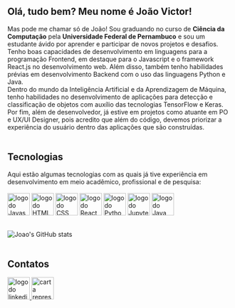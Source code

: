 <h2>Olá, tudo bem? Meu nome é João Victor!</h2>
Mas pode me chamar só de João! Sou graduando no curso de <b>Ciência da Computação</b> pela <b>Universidade Federal de Pernambuco</b> e sou um estudante ávido por aprender e participar de novos projetos e desafios.
<br>
Tenho boas capacidades de desenvolvimento em linguagens para a programação Frontend, em destaque para o Javascript e o framework React.js no desenvolvimento web. Além disso, também tenho habilidades prévias em desenvolvimento Backend com o uso das linguagens Python e Java.
<br>
Dentro do mundo da Inteligência Artificial e da Aprendizagem de Máquina, tenho habilidades no desenvolvimento de aplicações para detecção e classificação de objetos com auxílio das tecnologias TensorFlow e Keras.
<br>
Por fim, além de desenvolvedor, já estive em projetos como atuante em PO e UX/UI Designer, pois acredito que além do código, devemos priorizar a experiência do usuário dentro das aplicações que são construídas.
<br>
<br>

<h2>Tecnologias</h2>
Aqui estão algumas tecnologias com as quais já tive experiência em desenvolvimento em meio acadêmico, profissional e de pesquisa:
<br>
<br>
<div>
<img src="https://icongr.am/devicon/javascript-original.svg?size=128&color=currentColor" alt="logo do Javascript" height=50>
<img src="https://icongr.am/devicon/html5-original.svg?size=128&color=currentColor" alt="logo do HTML" height=50>
<img src="https://icongr.am/devicon/css3-original.svg?size=128&color=currentColor" alt="logo do CSS" height=50>
<img src="https://icongr.am/devicon/react-original.svg?size=128&color=currentColor" alt="logo do React" height=50>
<img src="https://icongr.am/devicon/python-original.svg?size=128&color=currentColor" alt="logo do Python" height=50>
<img src="https://upload.wikimedia.org/wikipedia/commons/thumb/3/38/Jupyter_logo.svg/44px-Jupyter_logo.svg.png?20190118024747" alt="logo do Jupyter Notebook" height=50>
<img src="https://icongr.am/devicon/java-original.svg?size=128&color=currentColor" alt="logo do Java" height=50>
</div>

<br>

![Joao's GitHub stats](https://github-readme-stats.vercel.app/api?username=joyvixtor&show_icons=true&theme=moltack&)
<br>
<br>
<h2>Contatos</h2>

<div>

<a href="https://www.linkedin.com/in/joaovicmelobez/">
<img src="https://img.icons8.com/?size=512&id=13930&format=png" alt="logo do linkedin" height=50>
</a>
<a href="mailto: joaovicmelobez@gmail.com">
<img src="https://img.icons8.com/?size=512&id=12623&format=png" alt="carta representando Email" height=50>
</a>

</div>